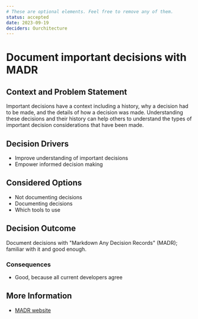 ```yaml
---
# These are optional elements. Feel free to remove any of them.
status: accepted
date: 2023-09-19
deciders: Ourchitecture
---
```


# Document important decisions with MADR

## Context and Problem Statement

Important decisions have a context including a history, why a decision had to be made, and the details of how a decision was made. Understanding these decisions and their history can help others to understand the types of important decision considerations that have been made.

## Decision Drivers

-   Improve understanding of important decisions
-   Empower informed decision making

## Considered Options

-   Not documenting decisions
-   Documenting decisions
-   Which tools to use

## Decision Outcome

Document decisions with "Markdown Any Decision Records" (MADR); familiar with it and good enough.

### Consequences

-   Good, because all current developers agree

## More Information

-   [MADR website](https://adr.github.io/madr/)
